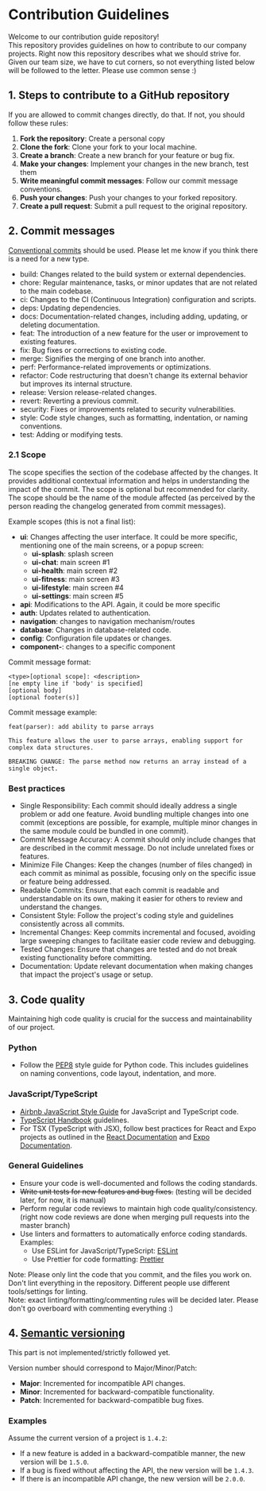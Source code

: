 # Contribution Guidelines

Welcome to our contribution guide repository!  
This repository provides guidelines on how to contribute to our company projects.
Right now this repository describes what we should strive for. Given our team size, we have to cut corners, so not everything listed below will be followed to the letter. Please use common sense :)

## 1. Steps to contribute to a GitHub repository
If you are allowed to commit changes directly, do that. If not, you should follow these rules:  
  
1. **Fork the repository**: Create a personal copy
2. **Clone the fork**: Clone your fork to your local machine.
3. **Create a branch**: Create a new branch for your feature or bug fix.
4. **Make your changes**: Implement your changes in the new branch, test them
5. **Write meaningful commit messages**: Follow our commit message conventions.
6. **Push your changes**: Push your changes to your forked repository.
7. **Create a pull request**: Submit a pull request to the original repository.

## 2. Commit messages
[Conventional commits](https://www.conventionalcommits.org/en/v1.0.0/) should be used.
Please let me know if you think there is a need for a new type.  
* build: Changes related to the build system or external dependencies.
* chore: Regular maintenance, tasks, or minor updates that are not related to the main codebase.
* ci: Changes to the CI (Continuous Integration) configuration and scripts.
* deps: Updating dependencies.
* docs: Documentation-related changes, including adding, updating, or deleting documentation.
* feat: The introduction of a new feature for the user or improvement to existing features.
* fix: Bug fixes or corrections to existing code.
* merge: Signifies the merging of one branch into another.
* perf: Performance-related improvements or optimizations.
* refactor: Code restructuring that doesn't change its external behavior but improves its internal structure.
* release: Version release-related changes.
* revert: Reverting a previous commit.
* security: Fixes or improvements related to security vulnerabilities.
* style: Code style changes, such as formatting, indentation, or naming conventions.
* test: Adding or modifying tests.  

### 2.1 Scope
The scope specifies the section of the codebase affected by the changes. It provides additional contextual information and helps in understanding the impact of the commit. The scope is optional but recommended for clarity.
The scope should be the name of the module affected (as perceived by the person reading the changelog generated from commit messages).

Example scopes (this is not a final list):
- **ui**: Changes affecting the user interface. It could be more specific, mentioning one of the main screens, or a popup screen:
  - **ui-splash**: splash screen
  - **ui-chat**: main screen #1
  - **ui-health**: main screen #2
  - **ui-fitness**: main screen #3
  - **ui-lifestyle**: main screen #4
  - **ui-settings**: main screen #5
- **api**: Modifications to the API. Again, it could be more specific
- **auth**: Updates related to authentication.
- **navigation**: changes to navigation mechanism/routes
- **database**: Changes in database-related code.
- **config**: Configuration file updates or changes.
- **component-<component-name>**: changes to a specific component

Commit message format:
```
<type>[optional scope]: <description>
[ne empty line if 'body' is specified]
[optional body]
[optional footer(s)]
```

Commit message example:  
```
feat(parser): add ability to parse arrays

This feature allows the user to parse arrays, enabling support for complex data structures.

BREAKING CHANGE: The parse method now returns an array instead of a single object.
```

### Best practices
* Single Responsibility: Each commit should ideally address a single problem or add one feature. Avoid bundling multiple changes into one commit (exceptions are possible, for example, multiple minor changes in the same module could be bundled in one commit).
* Commit Message Accuracy: A commit should only include changes that are described in the commit message. Do not include unrelated fixes or features.
* Minimize File Changes: Keep the changes (number of files changed) in each commit as minimal as possible, focusing only on the specific issue or feature being addressed.
* Readable Commits: Ensure that each commit is readable and understandable on its own, making it easier for others to review and understand the changes.
* Consistent Style: Follow the project's coding style and guidelines consistently across all commits.
* Incremental Changes: Keep commits incremental and focused, avoiding large sweeping changes to facilitate easier code review and debugging.
* Tested Changes: Ensure that changes are tested and do not break existing functionality before committing.
* Documentation: Update relevant documentation when making changes that impact the project's usage or setup.

## 3. Code quality
Maintaining high code quality is crucial for the success and maintainability of our project.

### Python
* Follow the [PEP8](https://pep8.org/) style guide for Python code. This includes guidelines on naming conventions, code layout, indentation, and more.

### JavaScript/TypeScript
* [Airbnb JavaScript Style Guide](https://github.com/airbnb/javascript) for JavaScript and TypeScript code.
* [TypeScript Handbook](https://www.typescriptlang.org/docs/handbook/intro.html) guidelines.
* For TSX (TypeScript with JSX), follow best practices for React and Expo projects as outlined in the [React Documentation](https://reactjs.org/docs/getting-started.html) and [Expo Documentation](https://docs.expo.dev/).

### General Guidelines
* Ensure your code is well-documented and follows the coding standards.
* ~~Write unit tests for new features and bug fixes.~~	(testing will be decided later, for now, it is manual)
* Perform regular code reviews to maintain high code quality/consistency. (right now code reviews are done when merging pull requests into the master branch)
* Use linters and formatters to automatically enforce coding standards. Examples:
  - Use ESLint for JavaScript/TypeScript: [ESLint](https://eslint.org/)
  - Use Prettier for code formatting: [Prettier](https://prettier.io/)

Note: Please only lint the code that you commit, and the files you work on. Don't lint everything in the repository. Different people use different tools/settings for linting.  
Note: exact linting/formatting/commenting rules will be decided later. Please don't go overboard with commenting everything :)

## 4. [Semantic versioning](https://semver.org/)
This part is not implemented/strictly followed yet.  
  
Version number should correspond to Major/Minor/Patch:  
- **Major**: Incremented for incompatible API changes.
- **Minor**: Incremented for backward-compatible functionality.
- **Patch**: Incremented for backward-compatible bug fixes.

### Examples
Assume the current version of a project is `1.4.2`:  
- If a new feature is added in a backward-compatible manner, the new version will be `1.5.0`.
- If a bug is fixed without affecting the API, the new version will be `1.4.3`.
- If there is an incompatible API change, the new version will be `2.0.0`.
